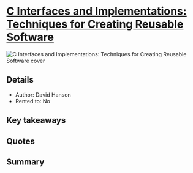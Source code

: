# [C Interfaces and Implementations: Techniques for Creating Reusable Software](https://www.amazon.com/Interfaces-Implementations-Techniques-Creating-Reusable/dp/0201498413)

![C Interfaces and Implementations: Techniques for Creating Reusable Software cover](https://m.media-amazon.com/images/I/815SzZ3oXiL._SL1500_.jpg "C Interfaces and Implementations: Techniques for Creating Reusable Software cover")

## Details
- Author: David Hanson
- Rented to: No

## Key takeaways

## Quotes

## Summary